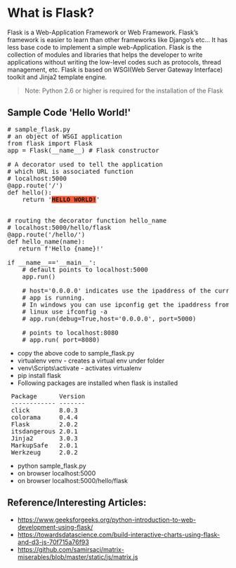 # What is Flask?
Flask is a Web-Application Framework or Web Framework. Flask’s framework is 
easier to learn than other frameworks like Django’s etc... It has less base code to
implement a simple web-Application. Flask is the collection of modules and libraries that
helps the developer to write applications without writing the low-level codes such as protocols,
thread management, etc. Flask is based on WSGI(Web Server Gateway Interface) toolkit and
Jinja2 template engine. 
>Note: Python 2.6 or higher is required for the installation of the Flask

## Sample Code 'Hello World!'
<pre>
# sample_flask.py
# an object of WSGI application
from flask import Flask	
app = Flask(__name__) # Flask constructor

# A decorator used to tell the application
# which URL is associated function
# localhost:5000
@app.route('/')	
def hello():
	return '<html><body><span style="background-color:#FF5733 ;"><b>HELLO WORLD!</b></span></body></html>'


# routing the decorator function hello_name
# localhost:5000/hello/flask
@app.route('/hello/<name>')  
def hello_name(name):
   return f'Hello {name}!'

if __name__=='__main__':
    # default points to localhost:5000
    app.run()

    # host='0.0.0.0' indicates use the ipaddress of the current OS instance where this
    # app is running.
    # In windows you can use ipconfig get the ipaddress from 'IPv4 Address'
    # linux use ifconfig -a
    # app.run(debug=True,host='0.0.0.0', port=5000)

    # points to localhost:8080
    # app.run( port=8080)
</pre>

- copy the above code to sample_flask.py
- virtualenv venv - creates a virtual env under folder
- venv\Scripts\activate - activates virtualenv
- pip install flask
- Following packages are installed when flask is installed
<pre>
 Package      Version
 ------------ -------
 click        8.0.3
 colorama     0.4.4
 Flask        2.0.2
 itsdangerous 2.0.1
 Jinja2       3.0.3
 MarkupSafe   2.0.1
 Werkzeug     2.0.2
</pre>
- python sample_flask.py
- on browser localhost:5000
- on browser localhost:5000/hello/flask

## Reference/Interesting Articles:
- https://www.geeksforgeeks.org/python-introduction-to-web-development-using-flask/
- https://towardsdatascience.com/build-interactive-charts-using-flask-and-d3-js-70f715a76f93
- https://github.com/samirsaci/matrix-miserables/blob/master/static/js/matrix.js




